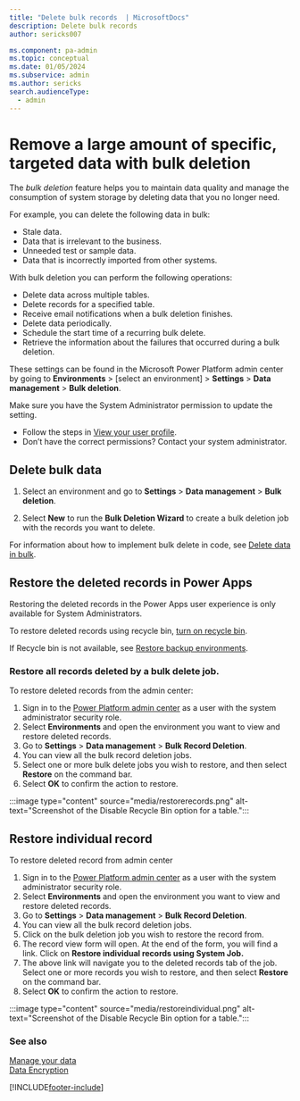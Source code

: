 ```yaml
---
title: "Delete bulk records  | MicrosoftDocs"
description: Delete bulk records 
author: sericks007

ms.component: pa-admin
ms.topic: conceptual
ms.date: 01/05/2024
ms.subservice: admin
ms.author: sericks
search.audienceType: 
  - admin
---
```

# Remove a large amount of specific, targeted data with bulk deletion 

The *bulk deletion* feature helps you to maintain data quality and manage the consumption of system storage by deleting data that you no longer need.  
  
 For example, you can delete the following data in bulk:  
  
- Stale data.  
- Data that is irrelevant to the business.   
- Unneeded test or sample data.  
- Data that is incorrectly imported from other systems.  
  
With bulk deletion you can perform the following operations:  
  
- Delete data across multiple tables.   
- Delete records for a specified table.   
- Receive email notifications when a bulk deletion finishes.   
- Delete data periodically.   
- Schedule the start time of a recurring bulk delete.   
- Retrieve the information about the failures that occurred during a bulk deletion.  

These settings can be found in the Microsoft Power Platform admin center by going to **Environments** > [select an environment] > **Settings** > **Data management** > **Bulk deletion**.

Make sure you have the System Administrator permission to update the setting.

- Follow the steps in [View your user profile](/powerapps/user/view-your-user-profile).
- Don’t have the correct permissions? Contact your system administrator.

  
## Delete bulk data 
  
1. Select an environment and go to **Settings** > **Data management** > **Bulk deletion**.
  
2. Select **New** to run the **Bulk Deletion Wizard** to create a bulk deletion job with the records you want to delete.  
  
For information about how to implement bulk delete in code, see [Delete data in bulk](/powerapps/developer/common-data-service/delete-data-bulk). 

## Restore the deleted records in Power Apps

   Restoring the deleted records in the Power Apps user experience is only available for System Administrators.

   To restore deleted records using recycle bin, [turn on recycle bin](/restore-deleted-table-records).
   
   If Recycle bin is not available, see [Restore backup environments](backup-restore-environments.md).

### Restore all records deleted by a bulk delete job.

To restore deleted records from the admin center:

1. Sign in to the [Power Platform admin center](https://admin.powerplatform.microsoft.com) as a user with the system administrator security role.
1. Select **Environments** and open the environment you want to view and restore deleted records.
1. Go to **Settings** > **Data management** > **Bulk Record Deletion**.
1. You can view all the bulk record deletion jobs.
1. Select one or more bulk delete jobs you wish to restore, and then select **Restore** on the command bar.
1. Select **OK** to confirm the action to restore.
   
:::image type="content" source="media/restorerecords.png" alt-text="Screenshot of the Disable Recycle Bin option for a table.":::

## Restore individual record
To restore deleted record from admin center
1. Sign in to the [Power Platform admin center](https://admin.powerplatform.microsoft.com) as a user with the system administrator security role.
2. Select **Environments** and open the environment you want to view and restore deleted records.
3. Go to **Settings** > **Data management** > **Bulk Record Deletion**.
4. You can view all the bulk record deletion jobs.
5. Click on the bulk deletion job you wish to restore the record from.
6. The record view form will open. At the end of the form, you will find a link. Click on **Restore individual records using System Job.**
7. The above link will navigate you to the deleted records tab of the job. Select one or more records you wish to restore, and then select **Restore** on the command bar.
8. Select **OK** to confirm the action to restore.

:::image type="content" source="media/restoreindividual.png" alt-text="Screenshot of the Disable Recycle Bin option for a table.":::

### See also  
 [Manage your data](add-remove-sample-data.md)   
 [Data Encryption](data-encryption.md)


[!INCLUDE[footer-include](../includes/footer-banner.md)]
